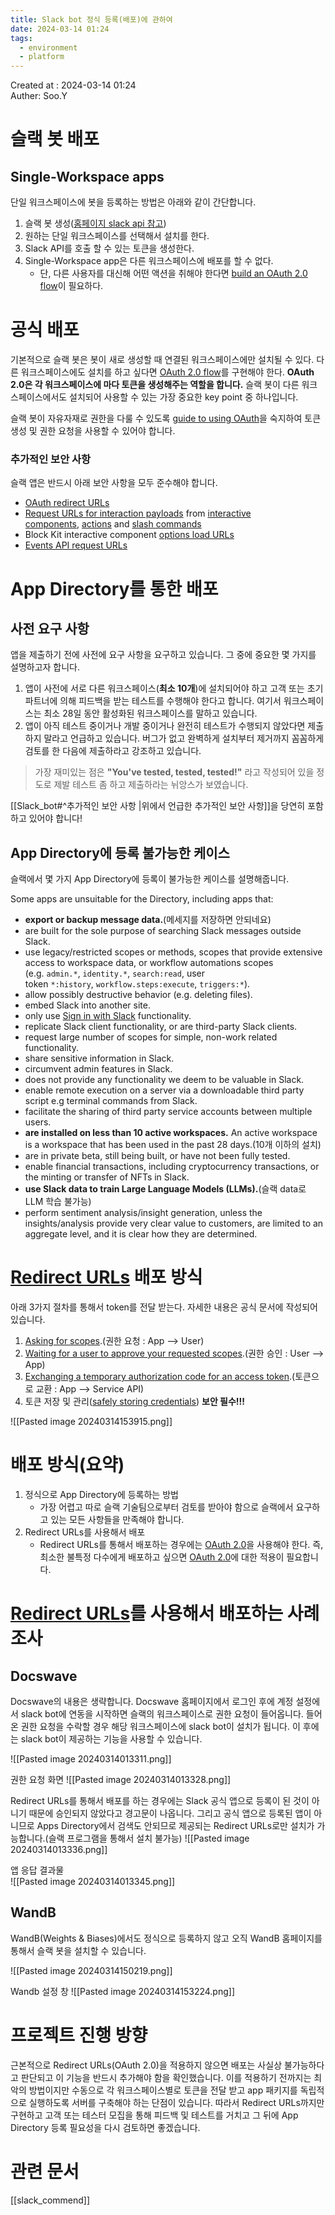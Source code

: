 ```yaml
---
title: Slack bot 정식 등록(배포)에 관하여
date: 2024-03-14 01:24
tags:
  - environment
  - platform
---
```


Created at : 2024-03-14 01:24  
Auther: Soo.Y  

# 슬랙 봇 배포

## Single-Workspace apps
단일 워크스페이스에 봇을 등록하는 방법은 아래와 같이 간단합니다.
1. 슬랙 봇 생성([홈페이지 slack api 참고](https://api.slack.com/apps))
2. 원하는 단일 워크스페이스를 선택해서 설치를 한다.
3. Slack API를 호출 할 수 있는 토큰을 생성한다.
4. Single-Workspace app은 다른 워크스페이스에 배포를 할 수 없다.
	- 단, 다른 사용자를 대신해 어떤 액션을 취해야 한다면 [build an OAuth 2.0 flow](https://api.slack.com/authentication/oauth-v2)이 필요하다.

# 공식 배포
기본적으로 슬랙 봇은 봇이 새로 생성할 때 연결된 워크스페이스에만 설치될 수 있다. 
다른 워크스페이스에도 설치를 하고 싶다면 [OAuth 2.0 flow](https://api.slack.com/authentication/oauth-v2)를 구현해야 한다. **OAuth 2.0은 각 워크스페이스에 마다 토큰을 생성해주는 역할을 합니다.**  슬랙 봇이 다른 워크스페이스에서도 설치되어 사용할 수 있는 가장 중요한 key point 중 하나입니다.

슬랙 봇이 자유자재로 권한을 다룰 수 있도록 [guide to using OAuth](https://api.slack.com/authentication)을 숙지하여 토큰 생성 및 권한 요청을 사용할 수 있어야 합니다.

### 추가적인 보안 사항


슬랙 앱은 반드시 아래 보안 사항을 모두 준수해야 합니다.
- [OAuth redirect URLs](https://api.slack.com/docs/oauth#redirect_urls)
- [Request URLs for interaction payloads](https://api.slack.com/interactivity/handling#payloads) from [interactive components](https://api.slack.com/block-kit/interactivity), [actions](https://api.slack.com/actions#enabling_components) and [slash commands](https://api.slack.com/slash-commands#app_command_handling)
- Block Kit interactive component [options load URLs](https://api.slack.com/reference/messaging/block-elements#external-select)
- [Events API request URLs](https://api.slack.com/events-api#events_api_request_urls)

# App Directory를 통한 배포

## 사전 요구 사항
앱을 제출하기 전에 사전에 요구 사항을 요구하고 있습니다. 그 중에 중요한 몇 가지를 설명하고자 합니다.
1. 앱이 사전에 서로 다른 워크스페이스(**최소 10개**)에 설치되어야 하고 고객 또는 초기 파트너에 의해 피드백을 받는 테스트를 수행해야 한다고 합니다. 여기서 워크스페이스는 최소 28일 동안 활성화된 워크스페이스를 말하고 있습니다.
2. 앱이 아직 테스트 중이거나 개발 중이거나 완전히 테스트가 수행되지 않았다면 제출하지 말라고 언급하고 있습니다. 버그가 없고 완벽하게 설치부터 제거까지 꼼꼼하게 검토를 한 다음에 제출하라고 강조하고 있습니다.
> 가장 재미있는 점은 **"You've tested, tested, tested!"** 라고 작성되어 있을 정도로 제발 테스트 좀 하고 제출하라는 뉘앙스가 보였습니다. 

[[Slack_bot#^추가적인 보안 사항 |위에서 언급한 추가적인 보안 사항]]을 당연히 포함하고 있어야 합니다!

## App Directory에 등록 불가능한 케이스

슬랙에서 몇 가지 App Directory에 등록이 불가능한 케이스를 설명해줍니다.

Some apps are unsuitable for the Directory, including apps that:
- **export or backup message data.**(메세지를 저장하면 안되네요)
- are built for the sole purpose of searching Slack messages outside Slack.
- use legacy/restricted scopes or methods, scopes that provide extensive access to workspace data, or workflow automations scopes (e.g. `admin.*`, `identity.*`, `search:read`, user token `*:history`, `workflow.steps:execute`, `triggers:*`).
- allow possibly destructive behavior (e.g. deleting files).
- embed Slack into another site.
- only use [Sign in with Slack](https://api.slack.com/docs/sign-in-with-slack) functionality.
- replicate Slack client functionality, or are third-party Slack clients.
- request large number of scopes for simple, non-work related functionality.
- share sensitive information in Slack.
- circumvent admin features in Slack.
- does not provide any functionality we deem to be valuable in Slack.
- enable remote execution on a server via a downloadable third party script e.g terminal commands from Slack.
- facilitate the sharing of third party service accounts between multiple users.
- **are installed on less than 10 active workspaces.** An active workspace is a workspace that has been used in the past 28 days.(10개 이하의 설치)
- are in private beta, still being built, or have not been fully tested.
- enable financial transactions, including cryptocurrency transactions, or the minting or transfer of NFTs in Slack.
- **use Slack data to train Large Language Models (LLMs).**(슬랙 data로 LLM 학습 불가능)
- perform sentiment analysis/insight generation, unless the insights/analysis provide very clear value to customers, are limited to an aggregate level, and it is clear how they are determined.

# [Redirect URLs](https://api.slack.com/authentication/oauth-v2) 배포 방식

아래 3가지 절차를 통해서 token를 전달 받는다. 자세한 내용은 공식 문서에 작성되어 있습니다.
1. [Asking for scopes](https://api.slack.com/authentication/oauth-v2#asking).(권한 요청 : App --> User)
2. [Waiting for a user to approve your requested scopes](https://api.slack.com/authentication/oauth-v2#waiting).(권한 승인 : User --> App)
3. [Exchanging a temporary authorization code for an access token](https://api.slack.com/authentication/oauth-v2#exchanging).(토큰으로 교환 : App --> Service API)
4. 토큰 저장 및 관리([safely storing credentials](https://api.slack.com/authentication/best-practices)) **보안 필수!!!**

![[Pasted image 20240314153915.png]]

# 배포 방식(요약)
1. 정식으로 App Directory에 등록하는 방법
	- 가장 어렵고 따로 슬랙 기술팀으로부터 검토를 받아야 함으로 슬랙에서 요구하고 있는 모든 사항들을 만족해야 합니다.
2. Redirect URLs를 사용해서 배포
	- Redirect URLs를 통해서 배포하는 경우에는 [OAuth 2.0](https://oauth.net/2/)을 사용해야 한다.
즉, 최소한 불특정 다수에게 배포하고 싶으면 [OAuth 2.0](https://oauth.net/2/)에 대한 적용이 필요합니다.

# [Redirect URLs](https://api.slack.com/authentication/oauth-v2)를 사용해서 배포하는 사례 조사

## Docswave 
Docswave의 내용은 생략합니다. Docswave 홈페이지에서 로그인 후에 계정 설정에서 slack bot에 연동을 시작하면 슬랙의 워크스페이스로 권한 요청이 들어옵니다. 들어온 권한 요청을 수락할 경우 해당 워크스페이스에 slack bot이 설치가 됩니다. 이 후에는 slack bot이 제공하는 기능을 사용할 수 있습니다.

![[Pasted image 20240314013311.png]]

권한 요청 화면 
![[Pasted image 20240314013328.png]]

Redirect URLs를 통해서 배포를 하는 경우에는 Slack 공식 앱으로 등록이 된 것이 아니기 때문에 승인되지 않았다고 경고문이 나옵니다. 그리고 공식 앱으로 등록된 앱이 아니므로 Apps Directory에서 검색도 안되므로 제공되는 Redirect URLs로만 설치가 가능합니다.(슬랙 프로그램을 통해서 설치 불가능)
![[Pasted image 20240314013336.png]]

앱 응답 결과물  
![[Pasted image 20240314013345.png]]


## WandB 

WandB(Weights & Biases)에서도 정식으로 등록하지 않고 오직 WandB 홈페이지를 통해서 슬랙 봇을 설치할 수 있습니다. 

![[Pasted image 20240314150219.png]]

Wandb 설정 창
![[Pasted image 20240314153224.png]]

# 프로젝트 진행 방향
근본적으로 Redirect URLs(OAuth 2.0)을 적용하지 않으면 배포는 사실상 불가능하다고 판단되고 이 기능을 반드시 추가해야 함을 확인했습니다. 이를 적용하기 전까지는 최악의 방법이지만 수동으로 각 워크스페이스별로 토큰을 전달 받고 app 패키지를 독립적으로 실행하도록 서버를 구축해야 하는 단점이 있습니다.
따라서 Redirect URLs까지만 구현하고 고객 또는 테스터 모집을 통해 피드백 및 테스트를 거치고 그 뒤에 App Directory 등록 필요성을 다시 검토하면 좋겠습니다.

# 관련 문서

[[slack_commend]]
